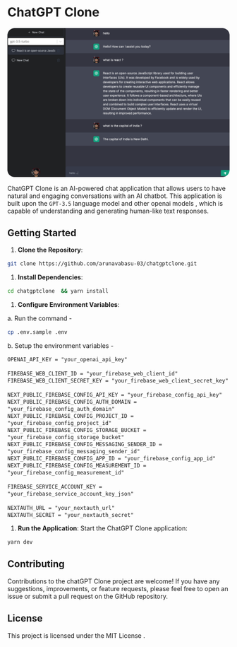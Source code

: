 # ChatGPT Clone 
<img src="./public/assets/app.png" alt="chatGPT Clone" style="border-radius: 16px;" />


ChatGPT Clone is an AI-powered chat application that allows users to have natural and engaging conversations with an AI chatbot. This application is built upon the `GPT-3.5` language model and other openai models , which is capable of understanding and generating human-like text responses.

## Getting Started 

1. **Clone the Repository**: 
```bash 
git clone https://github.com/arunavabasu-03/chatgptclone.git
```

1. **Install Dependencies**: 

```bash 
cd chatgptclone  && yarn install
```

1. **Configure Environment Variables**: 
   
a. Run the command -  
```bash 
cp .env.sample .env
```
b. Setup the environment variables - 
```
OPENAI_API_KEY = "your_openai_api_key"

FIREBASE_WEB_CLIENT_ID = "your_firebase_web_client_id"
FIREBASE_WEB_CLIENT_SECRET_KEY = "your_firebase_web_client_secret_key"

NEXT_PUBLIC_FIREBASE_CONFIG_API_KEY = "your_firebase_config_api_key"
NEXT_PUBLIC_FIREBASE_CONFIG_AUTH_DOMAIN = "your_firebase_config_auth_domain"
NEXT_PUBLIC_FIREBASE_CONFIG_PROJECT_ID = "your_firebase_config_project_id"
NEXT_PUBLIC_FIREBASE_CONFIG_STORAGE_BUCKET = "your_firebase_config_storage_bucket"
NEXT_PUBLIC_FIREBASE_CONFIG_MESSAGING_SENDER_ID = "your_firebase_config_messaging_sender_id"
NEXT_PUBLIC_FIREBASE_CONFIG_APP_ID = "your_firebase_config_app_id"
NEXT_PUBLIC_FIREBASE_CONFIG_MEASUREMENT_ID = "your_firebase_config_measurement_id"

FIREBASE_SERVICE_ACCOUNT_KEY = "your_firebase_service_account_key_json"

NEXTAUTH_URL = "your_nextauth_url"
NEXTAUTH_SECRET = "your_nextauth_secret"

```

1. **Run the Application**: Start the ChatGPT Clone application:

```bash
yarn dev
```

## Contributing

Contributions to the chatGPT Clone  project are welcome! If you have any suggestions, improvements, or feature requests, please feel free to open an issue or submit a pull request on the GitHub repository.


## License

This project is licensed under the MIT License .
